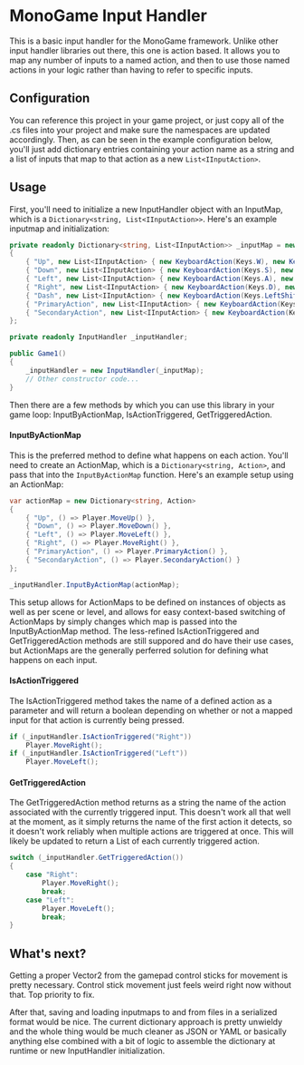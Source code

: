 # MonoGame Input Handler

This is a basic input handler for the MonoGame framework.
Unlike other input handler libraries out there, this one is action based.
It allows you to map any number of inputs to a named action, and then to use those named actions in your logic rather than having to refer to specific inputs.

## Configuration 

You can reference this project in your game project, or just copy all of the .cs files into your project and make sure the namespaces are updated accordingly.
Then, as can be seen in the example configuration below, you'll just add dictionary entries containing your action name as a string and a list of inputs that map to that action as a new `List<IInputAction>`.

## Usage

First, you'll need to initialize a new InputHandler object with an InputMap, which is a `Dictionary<string, List<IInputAction>>`.
Here's an example inputmap and initialization:
```csharp
private readonly Dictionary<string, List<IInputAction>> _inputMap = new()
{
    { "Up", new List<IInputAction> { new KeyboardAction(Keys.W), new KeyboardAction(Keys.Up), new GamePadAction(Buttons.LeftThumbstickUp) } },
    { "Down", new List<IInputAction> { new KeyboardAction(Keys.S), new KeyboardAction(Keys.Down), new GamePadAction(Buttons.LeftThumbstickDown) } },
    { "Left", new List<IInputAction> { new KeyboardAction(Keys.A), new KeyboardAction(Keys.Left), new GamePadAction(Buttons.LeftThumbstickLeft) } },
    { "Right", new List<IInputAction> { new KeyboardAction(Keys.D), new KeyboardAction(Keys.Right), new GamePadAction(Buttons.LeftThumbstickRight) } },
    { "Dash", new List<IInputAction> { new KeyboardAction(Keys.LeftShift), new KeyboardAction(Keys.RightShift), new GamePadAction(Buttons.LeftTrigger) } },
    { "PrimaryAction", new List<IInputAction> { new KeyboardAction(Keys.Space), new MouseClickedAction("Left"), new GamePadAction(Buttons.A) } },
    { "SecondaryAction", new List<IInputAction> { new KeyboardAction(Keys.LeftControl), new KeyboardAction(Keys.RightControl), new MouseClickedAction("Right"), new GamePadAction(Buttons.RightTrigger) } },
};

private readonly InputHandler _inputHandler;

public Game1()
{
    _inputHandler = new InputHandler(_inputMap);
    // Other constructor code...
}
```
Then there are a few methods by which you can use this library in your game loop: InputByActionMap, IsActionTriggered, GetTriggeredAction.

#### InputByActionMap

This is the preferred method to define what happens on each action.
You'll  need to create an ActionMap, which is a `Dictionary<string, Action>`, and pass that into the `InputByActionMap` function.
Here's an example setup using an ActionMap:
```csharp
var actionMap = new Dictionary<string, Action>
{
    { "Up", () => Player.MoveUp() },
    { "Down", () => Player.MoveDown() },
    { "Left", () => Player.MoveLeft() },
    { "Right", () => Player.MoveRight() },
    { "PrimaryAction", () => Player.PrimaryAction() },
    { "SecondaryAction", () => Player.SecondaryAction() }
};

_inputHandler.InputByActionMap(actionMap);
```
This setup allows for ActionMaps to be defined on instances of objects as well as per scene or level, and allows for easy context-based switching of ActionMaps by simply changes which map is passed into the InputByActionMap method.
The less-refined IsActionTriggered and GetTriggeredAction methods are still suppored and do have their use cases, but ActionMaps are the generally perferred solution for defining what happens on each input.

#### IsActionTriggered

The IsActionTriggered method takes the name of a defined action as a parameter and will return a boolean depending on whether or not a mapped input for that action is currently being pressed.
```csharp
if (_inputHandler.IsActionTriggered("Right"))
    Player.MoveRight();
if (_inputHandler.IsActionTriggered("Left"))
    Player.MoveLeft();
```

#### GetTriggeredAction

The GetTriggeredAction method returns as a string the name of the action associated with the currently triggered input.
This doesn't work all that well at the moment, as it simply returns the name of the first action it detects, so it doesn't work reliably when multiple actions are triggered at once.
This will likely be updated to return a List<string> of each currently triggered action.
```csharp
switch (_inputHandler.GetTriggeredAction())
{
    case "Right":
        Player.MoveRight();
        break;
    case "Left":
        Player.MoveLeft();
        break;
}
```

## What's next?

Getting a proper Vector2 from the gamepad control sticks for movement is pretty necessary.
Control stick movement just feels weird right now without that.
Top priority to fix.

After that, saving and loading inputmaps to and from files in a serialized format would be nice.
The current dictionary approach is pretty unwieldy and the whole thing would be much cleaner as JSON or YAML or basically anything else combined with a bit of logic to assemble the dictionary at runtime or new InputHandler initialization.
